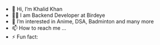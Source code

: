 - 👋 Hi, I’m Khalid Khan
- 🧑‍💻 I am Backend Developer at Birdeye
- 👀 I’m interested in Anime, DSA, Badminton and many more
- 📫 How to reach me ...
- ⚡ Fun fact: 

<!---
Khalidbirdeye/Khalidbirdeye is a ✨ special ✨ repository because its `README.md` (this file) appears on your GitHub profile.
You can click the Preview link to take a look at your changes.
--->

